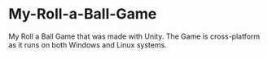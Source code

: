 # My-Roll-a-Ball-Game
My Roll a Ball Game that was made with Unity. The Game is cross-platform as it runs on both Windows and Linux systems.
